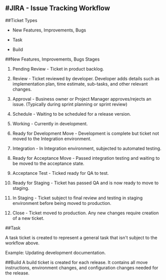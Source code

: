 #JIRA - Issue Tracking  Workflow
----

##Ticket Types

-  New Features, Improvements, Bugs

-  Task

-  Build

##New Features, Improvements, Bugs Stages

1. Pending Review - Ticket in product backlog.

2. Review - Ticket reviewed by developer. Developer adds details such as
implementation plan, time estimate, sub-tasks, and other relevant changes.

3. Approval - Business owner or Project Manager approves/rejects an issue.
 (Typically during sprint planning or sprint review)

4. Schedule - Waiting to be scheduled for a release version.

5. Working - Currently in development.

6. Ready for Development Move - Development is complete but ticket not moved to the Integration environment.

7. Integration - In Integration environment, subjected to automated testing.

8. Ready for Acceptance Move - Passed integration testing and waiting to be moved to the acceptance state.

9. Acceptance Test - Ticked ready for QA to test.

10. Ready for Staging - Ticket has passed QA and is now ready to move to staging.

11. In Staging - Ticket subject to final review and testing in staging environment before being moved to production.

12. Close - Ticket moved to production. Any new changes require creation of a new ticket.


##Task

A task ticket is created to represent a general task that isn't subject to the workflow above.

Example: Updating development documentation.

##Build
A build ticket is created for each release.  It contains all move instructions, environment changes, and configuration changes needed for the release.
